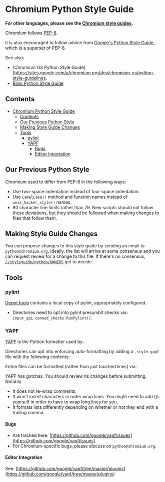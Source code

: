 
# Chromium Python Style Guide

**For other languages, please see the [Chromium style guides](README.md).**

Chromium follows [PEP-8](https://www.python.org/dev/peps/pep-0008/).

It is also encouraged to follow advice from [Google&#39;s Python Style Guide](https://google.github.io/styleguide/pyguide.html), which is a superset of PEP-8.

See also:
- [Chromium OS Python Style Guide](https://sites.google.com/a/chromium.org/dev/chromium-os/python-style-guidelines.
- [Blink Python Style Guide](blink-python.md)

## Contents
- [Chromium Python Style Guide](#chromium-python-style-guide)
  - [Contents](#contents)
  - [Our Previous Python Style](#our-previous-python-style)
  - [Making Style Guide Changes](#making-style-guide-changes)
  - [Tools](#tools)
    - [pylint](#pylint)
    - [YAPF](#yapf)
      - [Bugs](#bugs)
      - [Editor Integration](#editor-integration)
  
## Our Previous Python Style

Chromium used to differ from PEP-8 in the following ways:
- Use two-space indentation instead of four-space indentation.
- Use `CamelCase()` method and function names instead of `unix_hacker_style()` names.
- 80 character line limits rather than 79.
New scripts should not follow these deviations, but they should be followed when making changes to files that follow them.

## Making Style Guide Changes

You can propose changes to this style guide by sending an email to `python@chromium.org`. Ideally, the list will arrive at some consensus and you can request review for a change to this file. If there&#39;s no consensus, [`//styleguide/python/OWNERS`](https://chromium.googlesource.com/chromium/src/+/master/styleguide/python/OWNERS) get to decide.

## Tools

### pylint

[Depot tools](http://commondatastorage.googleapis.com/chrome-infra-docs/flat/depot_tools/docs/html/depot_tools.html) contains a local copy of pylint, appropriately configured.
- Directories need to opt into pylint presumbit checks via: `input_api.canned_checks.RunPylint()`.

### YAPF

[YAPF](https://github.com/google/yapf) is the Python formatter used by:

Directories can opt into enforcing auto-formatting by adding a `.style.yapf` file with the following contents:

Entire files can be formatted (rather than just touched lines) via:

YAPF has gotchas. You should review its changes before submitting. Notably:
- It does not re-wrap comments.
- It won&#39;t insert characters in order wrap lines. You might need to add ()s yourself in order to have to wrap long lines for you.
- It formats lists differently depending on whether or not they end with a trailing comma.
#### Bugs
- Are tracked here: [https://github.com/google/yapf/issues](https://github.com/google/yapf/issues).
- For Chromium-specific bugs, please discuss on `python@chromium.org`.
#### Editor Integration

See: [https://github.com/google/yapf/tree/master/plugins](https://github.com/google/yapf/tree/master/plugins)
